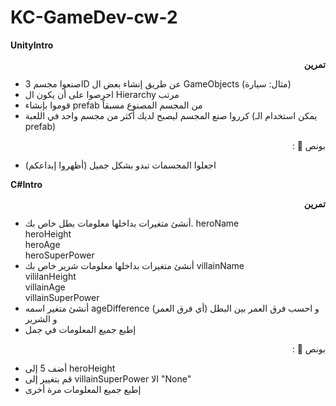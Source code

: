 # KC-GameDev-cw-2


**UnityIntro**

<p dir="rtl">
<strong>تمرين</strong></p>




* اصنعوا مجسم 3D عن طريق إنشاء بعض ال GameObjects (مثال: سيارة)
* احرصوا على أن يكون ال Hierarchy مرتب
* قوموا بإنشاء prefab من المجسم المصنوع مسبقاً
* كرروا صنع المجسم ليصبح لديك أكثر من مجسم واحد في اللعبة (يمكن استخدام الـ prefab)

<p dir="rtl">
بونص 🌟 :</p>




* اجعلوا المجسمات تبدو بشكل جميل (أظهروا إبداعكم)

**C#Intro**

<p dir="rtl">
<strong>تمرين</strong></p>




*  أنشئ متغيرات بداخلها معلومات بطل خاص بك.
    heroName <br />
    heroHeight <br />
    heroAge <br />
    heroSuperPower <br />
*  أنشئ متغيرات بداخلها معلومات شرير خاص بك
    villainName <br />
    vililanHeight <br />
    villainAge <br />
    villainSuperPower <br />
* أنشئ متغير اسمه ageDifference  (أي فرق العمر) و احسب فرق العمر بين البطل و الشرير 
* إطبع جميع المعلومات في جمل

<p dir="rtl">
بونص 🌟 : </p>




* أضف 5 إلى heroHeight
* قم بتغيير إلى villainSuperPower الا "None"
* إطبع جميع المعلومات مرة أخرى
